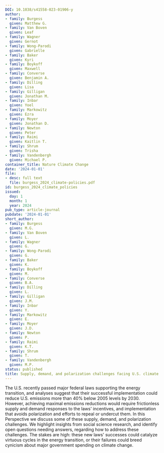 ```yaml
---
DOI: 10.1038/s41558-023-01906-y
author:
- family: Burgess
  given: Matthew G.
- family: Van Boven
  given: Leaf
- family: Wagner
  given: Gernot
- family: Wong-Parodi
  given: Gabrielle
- family: Baker
  given: Kyri
- family: Boykoff
  given: Maxwell
- family: Converse
  given: Benjamin A.
- family: Dilling
  given: Lisa
- family: Gilligan
  given: Jonathan M.
- family: Inbar
  given: Yoel
- family: Markowitz
  given: Ezra
- family: Moyer
  given: Jonathan D.
- family: Newton
  given: Peter
- family: Raimi
  given: Kaitlin T.
- family: Shrum
  given: Trisha
- family: Vandenbergh
  given: Michael P.
container_title: Nature Climate Change
date: '2024-01-01'
file:
- desc: full text
  file: burgess_2024_climate-policies.pdf
id: burgess_2024_climate_policies
issued:
  day: 1
  month: 1
  year: 2024
pub_type: article-journal
pubdate: '2024-01-01'
short_author:
- family: Burgess
  given: M.G.
- family: Van Boven
  given: L.
- family: Wagner
  given: G.
- family: Wong-Parodi
  given: G.
- family: Baker
  given: K.
- family: Boykoff
  given: M.
- family: Converse
  given: B.A.
- family: Dilling
  given: L.
- family: Gilligan
  given: J.M.
- family: Inbar
  given: Y.
- family: Markowitz
  given: E.
- family: Moyer
  given: J.D.
- family: Newton
  given: P.
- family: Raimi
  given: K.T.
- family: Shrum
  given: T.
- family: Vandenbergh
  given: M.P.
status: published
title: Supply, demand, and polarization challenges facing U.S. climate policies
---
```

The U.S. recently passed major federal laws supporting the energy transition, and analyses suggest that their successful implementation could reduce U.S. emissions more than 40% below 2005 levels by 2030. However, achieving maximal emissions reductions would require frictionless supply and demand responses to the laws&#x27; incentives, and implementation that avoids polarization and efforts to repeal or undercut them. In this Perspective we discuss some of these supply, demand, and polarization challenges. We highlight insights from social science research, and identify open questions needing answers, regarding how to address these challenges. The stakes are high: these new laws&#x27; successes could catalyze virtuous cycles in the energy transition, or their failures could breed cynicism about major government spending on climate change.
